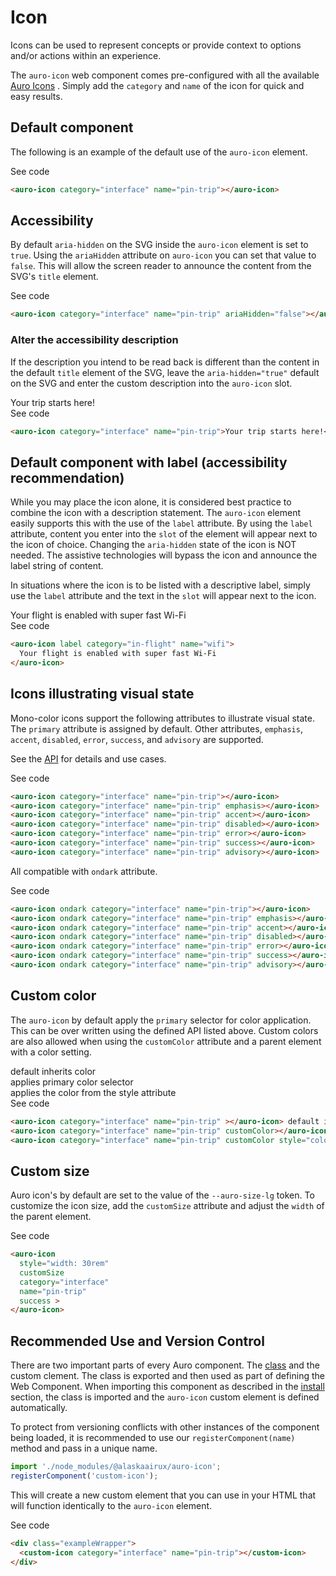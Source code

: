 # Icon

Icons can be used to represent concepts or provide context to options and/or actions within an experience.

The `auro-icon` web component comes pre-configured with all the available [Auro Icons](https://auro.alaskaair.com/icons) . Simply add the `category` and `name` of the icon for quick and easy results.

## Default component

The following is an example of the default use of the `auro-icon` element.

<div class="exampleWrapper">
  <auro-icon category="interface" name="pin-trip"></auro-icon>
</div>

<auro-accordion lowProfile justifyRight>
  <span slot="trigger">See code</span>

  ```html
  <auro-icon category="interface" name="pin-trip"></auro-icon>
  ```

</auro-accordion>

## Accessibility

By default `aria-hidden` on the SVG inside the `auro-icon` element is set to `true`. Using the `ariaHidden` attribute on `auro-icon` you can set that value to `false`. This will allow the screen reader to announce the content from the SVG's `title` element.

<div class="exampleWrapper">
  <auro-icon category="interface" name="pin-trip" ariaHidden="false"></auro-icon>
</div>

<auro-accordion lowProfile justifyRight>
  <span slot="trigger">See code</span>

  ```html
  <auro-icon category="interface" name="pin-trip" ariaHidden="false"></auro-icon>
  ```

</auro-accordion>

### Alter the accessibility description

If the description you intend to be read back is different than the content in the default `title` element of the SVG, leave the `aria-hidden="true"` default on the SVG and enter the custom description into the `auro-icon` slot.

<div class="exampleWrapper">
  <auro-icon category="interface" name="pin-trip">Your trip starts here!</auro-icon>
</div>

<auro-accordion lowProfile justifyRight>
  <span slot="trigger">See code</span>

  ```html
  <auro-icon category="interface" name="pin-trip">Your trip starts here!</auro-icon>
  ```

</auro-accordion>

## Default component with label (accessibility recommendation)

While you may place the icon alone, it is considered best practice to combine the icon with a description statement. The `auro-icon` element easily supports this with the use of the `label` attribute. By using the `label` attribute, content you enter into the `slot` of the element will appear next to the icon of choice. Changing the `aria-hidden` state of the icon is NOT needed. The assistive technologies will bypass the icon and announce the label string of content.

In situations where the icon is to be listed with a descriptive label, simply use the `label` attribute and the text in the `slot` will appear next to the icon.

<div class="exampleWrapper">
  <auro-icon label category="in-flight" name="wifi">Your flight is enabled with super fast Wi-Fi</auro-icon>
</div>

<auro-accordion lowProfile justifyRight>
  <span slot="trigger">See code</span>

  ```html
  <auro-icon label category="in-flight" name="wifi">
    Your flight is enabled with super fast Wi-Fi
  </auro-icon>
  ```

</auro-accordion>

## Icons illustrating visual state

Mono-color icons support the following attributes to illustrate visual state. The `primary` attribute is assigned by default. Other attributes, `emphasis`, `accent`, `disabled`, `error`, `success`, and `advisory` are supported.

See the [API](/components/auro/icon/api) for details and use cases.

<div class="exampleWrapper">
  <auro-icon category="interface" name="pin-trip"></auro-icon>
  <auro-icon category="interface" name="pin-trip" emphasis></auro-icon>
  <auro-icon category="interface" name="pin-trip" accent></auro-icon>
  <auro-icon category="interface" name="pin-trip" disabled></auro-icon>
  <auro-icon category="interface" name="pin-trip" error></auro-icon>
  <auro-icon category="interface" name="pin-trip" success></auro-icon>
  <auro-icon category="interface" name="pin-trip" advisory></auro-icon>
</div>

<auro-accordion lowProfile justifyRight>
  <span slot="trigger">See code</span>

  ```html
  <auro-icon category="interface" name="pin-trip"></auro-icon>
  <auro-icon category="interface" name="pin-trip" emphasis></auro-icon>
  <auro-icon category="interface" name="pin-trip" accent></auro-icon>
  <auro-icon category="interface" name="pin-trip" disabled></auro-icon>
  <auro-icon category="interface" name="pin-trip" error></auro-icon>
  <auro-icon category="interface" name="pin-trip" success></auro-icon>
  <auro-icon category="interface" name="pin-trip" advisory></auro-icon>
  ```

</auro-accordion>

All compatible with `ondark` attribute.

<div class="exampleWrapper--ondark">
  <auro-icon ondark category="interface" name="pin-trip"></auro-icon>
  <auro-icon ondark category="interface" name="pin-trip" emphasis></auro-icon>
  <auro-icon ondark category="interface" name="pin-trip" accent></auro-icon>
  <auro-icon ondark category="interface" name="pin-trip" disabled></auro-icon>
  <auro-icon ondark category="interface" name="pin-trip" error></auro-icon>
  <auro-icon ondark category="interface" name="pin-trip" success></auro-icon>
  <auro-icon ondark category="interface" name="pin-trip" advisory></auro-icon>
</div>

<auro-accordion lowProfile justifyRight>
  <span slot="trigger">See code</span>

  ```html
  <auro-icon ondark category="interface" name="pin-trip"></auro-icon>
  <auro-icon ondark category="interface" name="pin-trip" emphasis></auro-icon>
  <auro-icon ondark category="interface" name="pin-trip" accent></auro-icon>
  <auro-icon ondark category="interface" name="pin-trip" disabled></auro-icon>
  <auro-icon ondark category="interface" name="pin-trip" error></auro-icon>
  <auro-icon ondark category="interface" name="pin-trip" success></auro-icon>
  <auro-icon ondark category="interface" name="pin-trip" advisory></auro-icon>
  ```

</auro-accordion>

## Custom color

The `auro-icon` by default apply the `primary` selector for color application. This can be over written using the defined API listed above. Custom colors are also allowed when using the `customColor` attribute and a parent element with a color setting.

<div class="exampleWrapper">
  <auro-icon category="interface" name="pin-trip" ></auro-icon> default inherits color<br/>
  <auro-icon category="interface" name="pin-trip" customColor></auro-icon> applies primary color selector<br/>
  <auro-icon category="interface" name="pin-trip" customColor style="color: orange;"></auro-icon> applies the color from the style attribute
</div>

<auro-accordion lowProfile justifyRight>
  <span slot="trigger">See code</span>

  ```html
  <auro-icon category="interface" name="pin-trip" ></auro-icon> default inherits color<br/>
  <auro-icon category="interface" name="pin-trip" customColor></auro-icon> applies primary color selector<br/>
  <auro-icon category="interface" name="pin-trip" customColor style="color: orange;"></auro-icon> applies the color from the style attribute
  ```

</auro-accordion>

## Custom size

Auro icon's by default are set to the value of the `--auro-size-lg` token. To customize the icon size, add the `customSize` attribute and adjust the `width` of the parent element.

<div class="exampleWrapper">
  <auro-icon style="width: 30rem" category="interface" name="pin-trip" success customSize></auro-icon>
</div>

<auro-accordion lowProfile justifyRight>
  <span slot="trigger">See code</span>

  ```html
  <auro-icon
    style="width: 30rem"
    customSize
    category="interface"
    name="pin-trip"
    success >
  </auro-icon>

  ```

</auro-accordion>

## Recommended Use and Version Control

There are two important parts of every Auro component. The <a href="https://developer.mozilla.org/en-US/docs/Web/JavaScript/Reference/Classes">class</a> and the custom clement. The class is exported and then used as part of defining the Web Component. When importing this component as described in the <a href="#install">install</a> section, the class is imported and the `auro-icon` custom element is defined automatically.

To protect from versioning conflicts with other instances of the component being loaded, it is recommended to use our `registerComponent(name)` method and pass in a unique name.

```js
import './node_modules/@alaskaairux/auro-icon';
registerComponent('custom-icon');
```

This will create a new custom element that you can use in your HTML that will function identically to the `auro-icon` element.

<div class="exampleWrapper">
  <custom-icon category="interface" name="pin-trip"></custom-icon>
</div>

<auro-accordion lowProfile justifyRight>
  <span slot="trigger">See code</span>

  ```html
  <div class="exampleWrapper">
    <custom-icon category="interface" name="pin-trip"></custom-icon>
  </div>
  ```

</auro-accordion>
